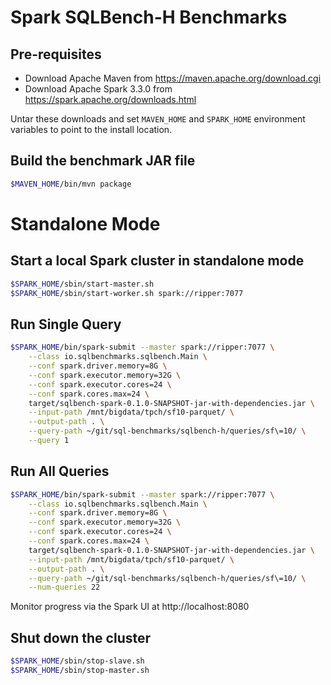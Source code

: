 # Spark SQLBench-H Benchmarks

## Pre-requisites

- Download Apache Maven from https://maven.apache.org/download.cgi
- Download Apache Spark 3.3.0 from https://spark.apache.org/downloads.html

Untar these downloads and set `MAVEN_HOME` and `SPARK_HOME` environment variables to point to the
install location.

## Build the benchmark JAR file

```bash
$MAVEN_HOME/bin/mvn package
```

# Standalone Mode

## Start a local Spark cluster in standalone mode

```bash
$SPARK_HOME/sbin/start-master.sh
$SPARK_HOME/sbin/start-worker.sh spark://ripper:7077
```

## Run Single Query

```bash
$SPARK_HOME/bin/spark-submit --master spark://ripper:7077 \
    --class io.sqlbenchmarks.sqlbench.Main \
    --conf spark.driver.memory=8G \
    --conf spark.executor.memory=32G \
    --conf spark.executor.cores=24 \
    --conf spark.cores.max=24 \
    target/sqlbench-spark-0.1.0-SNAPSHOT-jar-with-dependencies.jar \
    --input-path /mnt/bigdata/tpch/sf10-parquet/ \
    --output-path . \
    --query-path ~/git/sql-benchmarks/sqlbench-h/queries/sf\=10/ \
    --query 1
```

## Run All Queries

```bash
$SPARK_HOME/bin/spark-submit --master spark://ripper:7077 \
    --class io.sqlbenchmarks.sqlbench.Main \
    --conf spark.driver.memory=8G \
    --conf spark.executor.memory=32G \
    --conf spark.executor.cores=24 \
    --conf spark.cores.max=24 \
    target/sqlbench-spark-0.1.0-SNAPSHOT-jar-with-dependencies.jar \
    --input-path /mnt/bigdata/tpch/sf10-parquet/ \
    --output-path . \
    --query-path ~/git/sql-benchmarks/sqlbench-h/queries/sf\=10/ \
    --num-queries 22
```

Monitor progress via the Spark UI at http://localhost:8080

## Shut down the cluster

```bash
$SPARK_HOME/sbin/stop-slave.sh
$SPARK_HOME/sbin/stop-master.sh
```
